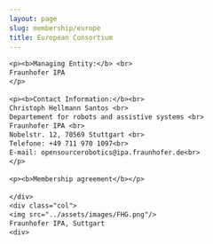 ```yaml
---
layout: page
slug: membership/europe
title: European Consortium
---
```


<div class="row">
    <div class="col">

    <p><b>Managing Entity:</b> <br>
    Fraunhofer IPA
    </p>

    <p><b>Contact Information:</b><br>
    Christoph Hellmann Santos <br>
    Departement for robots and assistive systems <br>
    Fraunhofer IPA <br>
    Nobelstr. 12, 70569 Stuttgart <br>
    Telefone: +49 711 970 1097<br>
    E-mail: opensourcerobotics@ipa.fraunhofer.de<br>
    </p>
    
    <p><b>Membership agreement</b></p>

    </div>
    <div class="col">
    <img src="../assets/images/FHG.png"/>
    Fraunhofer IPA, Suttgart
    <div>
</div>